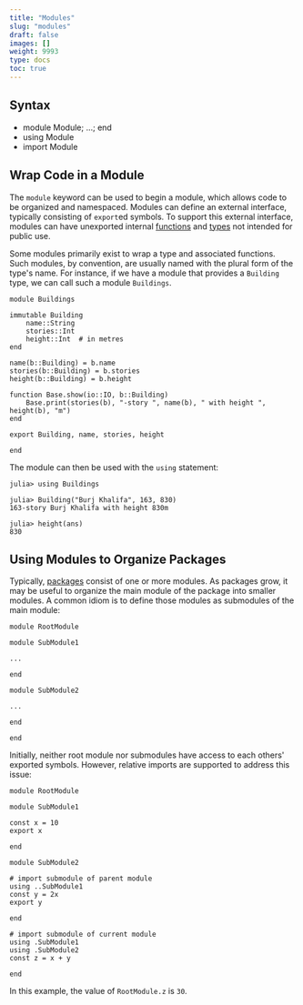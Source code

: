 ```yaml
---
title: "Modules"
slug: "modules"
draft: false
images: []
weight: 9993
type: docs
toc: true
---
```


## Syntax
- module Module; ...; end
- using Module
- import Module

## Wrap Code in a Module
The `module` keyword can be used to begin a module, which allows code to be organized and namespaced. Modules can define an external interface, typically consisting of `export`ed symbols. To support this external interface, modules can have unexported internal [functions][1] and [types][2] not intended for public use.

Some modules primarily exist to wrap a type and associated functions. Such modules, by convention, are usually named with the plural form of the type's name. For instance, if we have a module that provides a `Building` type, we can call such a module `Buildings`.

    module Buildings

    immutable Building
        name::String
        stories::Int
        height::Int  # in metres
    end

    name(b::Building) = b.name
    stories(b::Building) = b.stories
    height(b::Building) = b.height

    function Base.show(io::IO, b::Building)
        Base.print(stories(b), "-story ", name(b), " with height ", height(b), "m")
    end

    export Building, name, stories, height

    end

The module can then be used with the `using` statement:

    julia> using Buildings
    
    julia> Building("Burj Khalifa", 163, 830)
    163-story Burj Khalifa with height 830m
    
    julia> height(ans)
    830


  [1]: https://www.wikiod.com/julia-lang/functions
  [2]: https://www.wikiod.com/julia-lang/types

## Using Modules to Organize Packages
Typically, [packages][1] consist of one or more modules. As packages grow, it may be useful to organize the main module of the package into smaller modules. A common idiom is to define those modules as submodules of the main module:

    module RootModule

    module SubModule1

    ...

    end

    module SubModule2

    ...

    end

    end

Initially, neither root module nor submodules have access to each others' exported symbols. However, relative imports are supported to address this issue:

    module RootModule

    module SubModule1

    const x = 10
    export x

    end

    module SubModule2

    # import submodule of parent module
    using ..SubModule1
    const y = 2x
    export y

    end

    # import submodule of current module
    using .SubModule1
    using .SubModule2
    const z = x + y

    end

In this example, the value of `RootModule.z` is `30`.

  [1]: https://www.wikiod.com/julia-lang/packages

